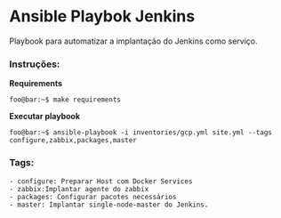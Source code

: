# Ansible Playbok Jenkins

Playbook para automatizar a implantação do Jenkins como serviço.

### Instruções:


<strong>Requirements</strong>

```console
foo@bar:~$ make requirements
```

<strong>Executar playbook</strong>

```console
foo@bar:~$ ansible-playbook -i inventories/gcp.yml site.yml --tags configure,zabbix,packages,master
```

### Tags:

    - configure: Preparar Host com Docker Services
    - zabbix:Implantar agente do zabbix
    - packages: Configurar pacotes necessários
    - master: Implantar single-node-master do Jenkins.